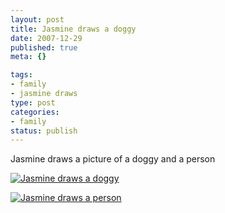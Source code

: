 ```yaml
--- 
layout: post
title: Jasmine draws a doggy
date: 2007-12-29
published: true
meta: {}

tags: 
- family
- jasmine draws
type: post
categories: 
- family
status: publish
---
```



Jasmine draws a picture of a doggy and a person

  

[![Jasmine draws a doggy](http://media.eick.us/2011/05/1888809414_e9b84e3757.jpg)](http://www.flickr.com/photos/19429588@N00/1888809414/ "Jasmine draws a doggy")

  

[![Jasmine draws a person](http://media.eick.us/2011/05/1888808502_1a1a7c19e0.jpg)](http://www.flickr.com/photos/19429588@N00/1888808502/ "Jasmine draws a person")

